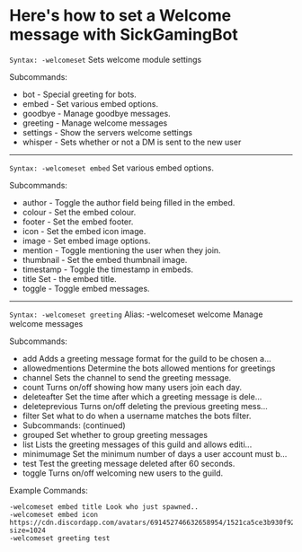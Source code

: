 # Here's how to set a Welcome message with SickGamingBot

```Syntax: -welcomeset```
Sets welcome module settings

Subcommands:
* bot - Special greeting for bots.
* embed - Set various embed options.
* goodbye - Manage goodbye messages.
* greeting - Manage welcome messages
* settings - Show the servers welcome settings
* whisper - Sets whether or not a DM is sent to the new user

---

```Syntax: -welcomeset embed```
Set various embed options.

Subcommands:
* author - Toggle the author field being filled in the embed.
* colour - Set the embed colour.
* footer - Set the embed footer.
* icon - Set the embed icon image.
* image - Set embed image options.
* mention - Toggle mentioning the user when they join.
* thumbnail - Set the embed thumbnail image.
* timestamp - Toggle the timestamp in embeds.
* title Set - the embed title.
* toggle - Toggle embed messages.

---

```Syntax: -welcomeset greeting```
Alias: -welcomeset welcome
Manage welcome messages

Subcommands:
* add Adds a greeting message format for the guild to be chosen a...
* allowedmentions Determine the bots allowed mentions for greetings
* channel Sets the channel to send the greeting message.
* count Turns on/off showing how many users join each day.
* deleteafter Set the time after which a greeting message is dele...
* deleteprevious Turns on/off deleting the previous greeting mess...
* filter Set what to do when a username matches the bots filter.
* Subcommands: (continued)
* grouped Set whether to group greeting messages
* list Lists the greeting messages of this guild and allows editi...
* minimumage Set the minimum number of days a user account must b...
* test Test the greeting message deleted after 60 seconds.
* toggle Turns on/off welcoming new users to the guild.


Example Commands:
```
-welcomeset embed title Look who just spawned..
-welcomeset embed icon https://cdn.discordapp.com/avatars/691452746632658954/1521ca5ce3b930f92aef0d7ff109cdb1.png?size=1024
-welcomeset greeting test
```